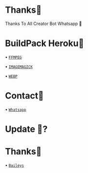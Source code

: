 # Thanks🗿

Thanks To All Creator Bot Whatsapp 🗿

# BuildPack Heroku🗿
• [`FFMPEG`](https://github.com/jonathanong/heroku-buildpack-ffmpeg-latest.git)

• [`IMAGEMAGICK`](https://github.com/DuckyTeam/heroku-buildpack-imagemagick.git)

• [`WEBP`](https://github.com/clhuang/heroku-buildpack-webp-binaries)

# Contact🗿

• [`Whatsapp`](https://wa.me/6283183586629?text=halo+bang)

# Update 🗿?
 
# Thanks🗿

• [`Baileys`](https://github.com/adiwajshing/baileys)
